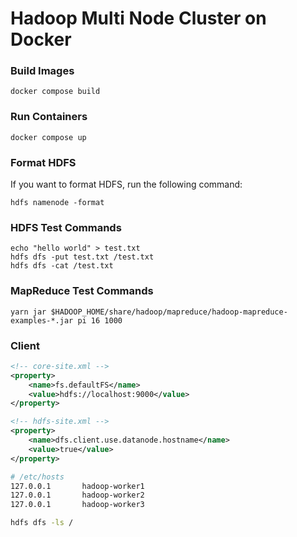 # Hadoop Multi Node Cluster on Docker

### Build Images
```
docker compose build
```

### Run Containers
```
docker compose up
```

### Format HDFS
If you want to format HDFS, run the following command:
```
hdfs namenode -format
```

### HDFS Test Commands
```
echo "hello world" > test.txt
hdfs dfs -put test.txt /test.txt
hdfs dfs -cat /test.txt
```

### MapReduce Test Commands
```
yarn jar $HADOOP_HOME/share/hadoop/mapreduce/hadoop-mapreduce-examples-*.jar pi 16 1000
```

### Client
```xml
<!-- core-site.xml -->
<property>
    <name>fs.defaultFS</name>
    <value>hdfs://localhost:9000</value>
</property>
```
```xml
<!-- hdfs-site.xml -->
<property>
    <name>dfs.client.use.datanode.hostname</name>
    <value>true</value>
</property>
```
```bash
# /etc/hosts
127.0.0.1       hadoop-worker1
127.0.0.1       hadoop-worker2
127.0.0.1       hadoop-worker3
```
```bash
hdfs dfs -ls /
```